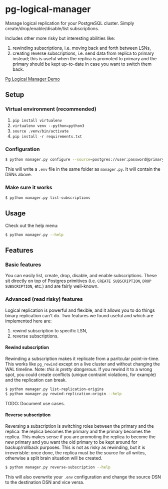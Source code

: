 # pg-logical-manager
Manage logical replication for your PostgreSQL cluster. Simply create/drop/enable/disable/list subscriptions.

Includes other more risky but interesting abilities like:
1. rewinding subscriptions, i.e. moving back and forth between LSNs,
2. creating reverse subscriptions, i.e. send data from replica to primary instead; this is useful when the replica is promoted to primary and the primary should be kept up-to-date in case you want to switch them back.

[Pg Logical Manager Demo](https://i.imgur.com/bXpufEm.gif)

## Setup

### Virtual environment (recommended)

1. `pip install virtualenv`
2. `virtualenv venv --python=python3`
3. `source .venv/bin/activate`
4. `pip install -r requirements.txt`

### Configuration

```bash
$ python manager.py configure --source=postgres://user:password@primary-db:5432/database --destination=postgres://user:password@replica-db:5432/database
```

This will write a `.env` file in the same folder as `manager.py`. It will contain the DSNs above.

### Make sure it works

```bash
$ python manager.py list-subscriptions
```

## Usage

Check out the help menu:

```bash
$ python manager.py --help
```

## Features

### Basic features

You can easily list, create, drop, disable, and enable subscriptions. These sit directly on top of Postgres primitives (i.e. `CREATE SUBSCRIPTION`, `DROP SUBSCRIPTION`, etc.) and are fairly well-known.

### Advanced (read risky) features

Logical replication is powerful and flexible, and it allows you to do things binary replication can't do. Two features we found useful and which are implemented here are:

1. rewind subscription to specific LSN,
2. reverse subscriptions.

#### Rewind subscription

Rewinding a subscription makes it replicate from a paritcular point-in-time. This works like `pg_rewind` except on a live cluster and without changing the WAL timeline. Note: _this is pretty dangerous_. If you rewind it to a wrong spot, you could create conflicts (unique contraint violations, for example) and the replication can break.

```bash
$ python manager.py list-replication-origins
$ python manager.py rewind-replication-origin --help
```

TODO: Document use cases.

#### Reverse subscription

Reversing a subscription is switching roles between the primary and the replica: the replica becomes the primary and the primary becomes the replica. This makes sense if you are promoting the replica to become the new primary and you want the old primary to be kept around for backup/rollback purposes. This is not as risky as rewinding, but it is irreverisble: once done, the replica must be the source for all writes, otherwise a split brain situation will be created.


```bash
$ python manager.py reverse-subscription --help
```

This will also overwrite your `.env` configuration and change the source DSN to the destination DSN and vice versa.
